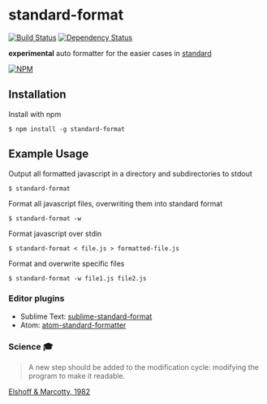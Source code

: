 
# standard-format

  [![Build Status](https://travis-ci.org/maxogden/standard-format.svg)](https://travis-ci.org/maxogden/standard-format)
  [![Dependency Status](https://david-dm.org/maxogden/standard-format.svg?style=flat-square)](https://david-dm.org/maxogden/standard-format)

  **experimental** auto formatter for the easier cases in [standard](https://www.npmjs.com/package/standard)

  [![NPM](https://nodei.co/npm/standard-format.png)](https://nodei.co/npm/standard-format/)

## Installation

  Install with npm

    $ npm install -g standard-format

## Example Usage

  Output all formatted javascript in a directory and subdirectories to stdout

    $ standard-format

  Format all javascript files, overwriting them into standard format

    $ standard-format -w

  Format javascript over stdin

    $ standard-format < file.js > formatted-file.js

  Format and overwrite specific files

    $ standard-format -w file1.js file2.js

### Editor plugins

  - Sublime Text: [sublime-standard-format](https://packagecontrol.io/packages/StandardFormat)
  - Atom: [atom-standard-formatter](https://atom.io/packages/standard-formatter)

### Science :mortar_board:

  > A new step should be added to the modification cycle: modifying the program to make it readable.

  [Elshoff & Marcotty, 1982](http://dl.acm.org/citation.cfm?id=358596)
